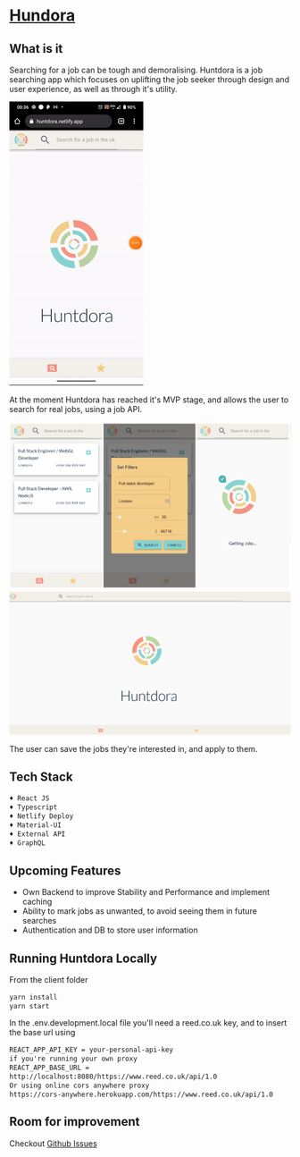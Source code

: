 # [Hundora](https://huntdora.netlify.app/)

## What is it

Searching for a job can be tough and demoralising. Huntdora is a job searching app which focuses on uplifting the job seeker through design and user experience, as well as through it's utility.

<img src="https://github.com/serendatapy/huntdora/blob/master/readme_assets/5abfbec86fcf93acb12125081ef3fbb809f38e42.gif"></img>

At the moment Huntdora has reached it's MVP stage, and allows the user to search for real jobs, using a job API.  

<img src="https://github.com/serendatapy/huntdora/blob/master/readme_assets/Screen%20Shot%2013-12-2020%20at%2022.36.png"></img>
<img src="https://github.com/serendatapy/huntdora/blob/master/readme_assets/Screen%20Shot%2013-12-2020%20at%2022.14.png"></img>

The user can save the jobs they're interested in, and apply to them. 

## Tech Stack

```
♦ React JS
♦ Typescript
♦ Netlify Deploy
♦ Material-UI
♦ External API
♦ GraphQL
```
## Upcoming Features

- Own Backend to improve Stability and Performance and implement caching
- Ability to mark jobs as unwanted, to avoid seeing them in future searches
- Authentication and DB to store user information

## Running Huntdora Locally

From the client folder

```
yarn install
yarn start
```

In the .env.development.local file you'll need a reed.co.uk key, and to insert the base url using

```
REACT_APP_API_KEY = your-personal-api-key
if you're running your own proxy
REACT_APP_BASE_URL = http://localhost:8080/https://www.reed.co.uk/api/1.0
Or using online cors anywhere proxy
https://cors-anywhere.herokuapp.com/https://www.reed.co.uk/api/1.0
```

## Room for improvement

Checkout [Github Issues](https://github.com/serendatapy/huntdora/issues)
